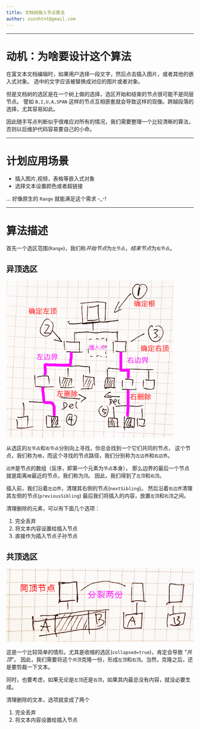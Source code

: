 ```yaml
---
title: 文档树插入节点算法
author: zozohtnt@gmail.com
---
```


--------------------------------------
# 动机：为啥要设计这个算法

在富文本文档编辑时，如果用户选择一段文字，然后点击插入图片，或者其他的嵌入式对象。
选中的文字应该被替换成对应的图片或者对象。

但是文档树的选区是在一个树上做的选择，选区开始和结束的节点很可能不是同层节点。
譬如 `B,I,U,A,SPAN` 这样的节点互相嵌套就会导致这样的现像。跨越段落的选择，尤其容易如此。

因此随手写点判断似乎很难应对所有的情况，我们需要整理一个比较清晰的算法，否则以后维护代码容易要自己的小命。

--------------------------------------
# 计划应用场景

- 插入图片,视频，表格等嵌入式对象
- 选择文本设置颜色或者超链接

... 好像原生的 `Range` 就能满足这个需求 -_-!

--------------------------------------
# 算法描述

首先一个选区范围(`Range`)，我们称*开始节点*为`左节点`，*结束节点*为`右节点`。

## 异顶选区

![](media/alg_dom_tree_insert_node_0.png)

从选区的`左节点`和`右节点`分别向上寻找，你总会找到一个它们共同的节点，
这个节点，我们称为`根`，而这个寻找的节点路径，我们分别称为`左边界`和`右边界`。

`边界`是节点的数组（反序，即第一个元素为`节点`本身），
那么边界的最后一个节点就是距离`根`最近的节点，我们称为`顶`。
因此，我们得到了`左顶`和`右顶`。

插入前，我们沿着`左边界`，清理其右侧的节点(`nextSibling`)。
然后沿着`右边界`清理其左侧的节点(`previousSibling`)
最后我们将插入的内容，放置`左顶`和`右顶`之间。

清理删除的元素，可以有下面几个选项：

1. 完全丢弃
2. 将文本内容设置给插入节点
3. 直接作为插入节点子孙节点

## 共顶选区

![](media/alg_dom_tree_insert_node_1.png)

这是一个比较简单的情形。尤其是收缩的选区(`collapsed=true`)，肯定会导致 *"共顶"*。
因此，我们需要将这个`共顶`克隆一份，形成`左顶`和`右顶`。当然，克隆之后，还是要剪裁一下文本。

同时，也要考虑，如果无论是`左顶`还是`右顶`，如果其内最总没有内容，就没必要生成。

清理删除的文本，选项就变成了两个

1. 完全丢弃
2. 将文本内容设置给插入节点